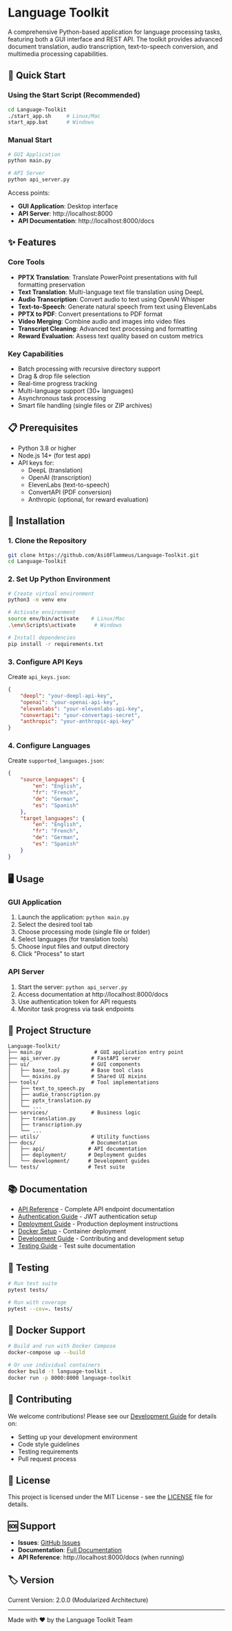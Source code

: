 # Language Toolkit

A comprehensive Python-based application for language processing tasks, featuring both a GUI interface and REST API. The toolkit provides advanced document translation, audio transcription, text-to-speech conversion, and multimedia processing capabilities.

## 🚀 Quick Start

### Using the Start Script (Recommended)
```bash
cd Language-Toolkit
./start_app.sh     # Linux/Mac
start_app.bat      # Windows
```

### Manual Start
```bash
# GUI Application
python main.py

# API Server
python api_server.py
```

Access points:
- **GUI Application**: Desktop interface
- **API Server**: http://localhost:8000
- **API Documentation**: http://localhost:8000/docs

## ✨ Features

### Core Tools
- **PPTX Translation**: Translate PowerPoint presentations with full formatting preservation
- **Text Translation**: Multi-language text file translation using DeepL
- **Audio Transcription**: Convert audio to text using OpenAI Whisper
- **Text-to-Speech**: Generate natural speech from text using ElevenLabs
- **PPTX to PDF**: Convert presentations to PDF format
- **Video Merging**: Combine audio and images into video files
- **Transcript Cleaning**: Advanced text processing and formatting
- **Reward Evaluation**: Assess text quality based on custom metrics

### Key Capabilities
- Batch processing with recursive directory support
- Drag & drop file selection
- Real-time progress tracking
- Multi-language support (30+ languages)
- Asynchronous task processing
- Smart file handling (single files or ZIP archives)

## 📋 Prerequisites

- Python 3.8 or higher
- Node.js 14+ (for test app)
- API keys for:
  - DeepL (translation)
  - OpenAI (transcription)
  - ElevenLabs (text-to-speech)
  - ConvertAPI (PDF conversion)
  - Anthropic (optional, for reward evaluation)

## 🔧 Installation

### 1. Clone the Repository
```bash
git clone https://github.com/Asi0Flammeus/Language-Toolkit.git
cd Language-Toolkit
```

### 2. Set Up Python Environment
```bash
# Create virtual environment
python3 -m venv env

# Activate environment
source env/bin/activate    # Linux/Mac
.\env\Scripts\activate      # Windows

# Install dependencies
pip install -r requirements.txt
```

### 3. Configure API Keys

Create `api_keys.json`:
```json
{
    "deepl": "your-deepl-api-key",
    "openai": "your-openai-api-key",
    "elevenlabs": "your-elevenlabs-api-key",
    "convertapi": "your-convertapi-secret",
    "anthropic": "your-anthropic-api-key"
}
```

### 4. Configure Languages

Create `supported_languages.json`:
```json
{
    "source_languages": {
        "en": "English",
        "fr": "French",
        "de": "German",
        "es": "Spanish"
    },
    "target_languages": {
        "en": "English",
        "fr": "French",
        "de": "German",
        "es": "Spanish"
    }
}
```

## 🖥️ Usage

### GUI Application
1. Launch the application: `python main.py`
2. Select the desired tool tab
3. Choose processing mode (single file or folder)
4. Select languages (for translation tools)
5. Choose input files and output directory
6. Click "Process" to start

### API Server
1. Start the server: `python api_server.py`
2. Access documentation at http://localhost:8000/docs
3. Use authentication token for API requests
4. Monitor task progress via task endpoints

## 📁 Project Structure

```
Language-Toolkit/
├── main.py                 # GUI application entry point
├── api_server.py          # FastAPI server
├── ui/                    # GUI components
│   ├── base_tool.py       # Base tool class
│   └── mixins.py          # Shared UI mixins
├── tools/                 # Tool implementations
│   ├── text_to_speech.py
│   ├── audio_transcription.py
│   ├── pptx_translation.py
│   └── ...
├── services/              # Business logic
│   ├── translation.py
│   ├── transcription.py
│   └── ...
├── utils/                 # Utility functions
├── docs/                  # Documentation
│   ├── api/              # API documentation
│   ├── deployment/       # Deployment guides
│   └── development/      # Development guides
└── tests/                # Test suite
```

## 📚 Documentation

- [API Reference](docs/api/README.md) - Complete API endpoint documentation
- [Authentication Guide](docs/api/authentication.md) - JWT authentication setup
- [Deployment Guide](docs/deployment/README.md) - Production deployment instructions
- [Docker Setup](docs/deployment/docker.md) - Container deployment
- [Development Guide](docs/development/README.md) - Contributing and development setup
- [Testing Guide](docs/development/testing.md) - Test suite documentation

## 🧪 Testing

```bash
# Run test suite
pytest tests/

# Run with coverage
pytest --cov=. tests/
```

## 🐳 Docker Support

```bash
# Build and run with Docker Compose
docker-compose up --build

# Or use individual containers
docker build -t language-toolkit .
docker run -p 8000:8000 language-toolkit
```

## 🤝 Contributing

We welcome contributions! Please see our [Development Guide](docs/development/README.md) for details on:
- Setting up your development environment
- Code style guidelines
- Testing requirements
- Pull request process

## 📄 License

This project is licensed under the MIT License - see the [LICENSE](LICENSE) file for details.

## 🆘 Support

- **Issues**: [GitHub Issues](https://github.com/Asi0Flammeus/Language-Toolkit/issues)
- **Documentation**: [Full Documentation](docs/README.md)
- **API Reference**: http://localhost:8000/docs (when running)

## 🏷️ Version

Current Version: 2.0.0 (Modularized Architecture)

---

Made with ❤️ by the Language Toolkit Team
